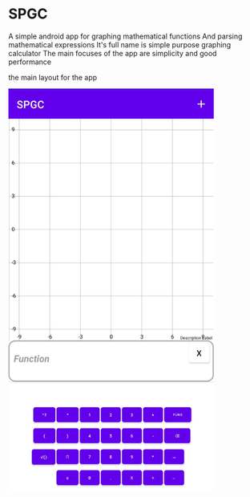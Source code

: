 # SPGC
A simple android app for graphing mathematical functions
And parsing mathematical expressions
It's full name is simple purpose graphing calculator
The main focuses of the app are simplicity and good performance

the main layout for the app 


<img src = "IMG_20220222_110820.jpg" height = "800">

